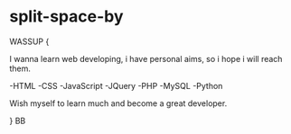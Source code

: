 # split-space-by

WASSUP {

I wanna learn web developing, i have personal aims, so i hope i will reach them.

-HTML
-CSS
-JavaScript
-JQuery
-PHP
-MySQL
-Python

Wish myself to learn much and beсome a great developer.

} BB
